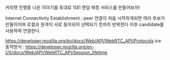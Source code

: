 커피챗 진행중 나온 이야기를 토대로 1대1 랜덤 매칭 서비스를 만들어보자!

Internet Connectivity Establishment : peer 연결이 처음 시작하게되면 여러 후보가 만들어지며 로컬과 원격이 서로 동의되어 선택되기 전까지 반복한다 이후 candidate를 사용하여 연결한다.



https://developer.mozilla.org/ko/docs/Web/API/WebRTC_API/Protocols
ice 동작방식 : https://developer.mozilla.org/en-US/docs/Web/API/WebRTC_API/Session_lifetime
